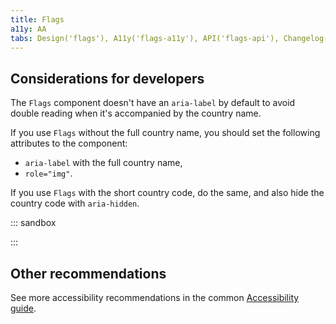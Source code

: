 ```yaml
---
title: Flags
a11y: AA
tabs: Design('flags'), A11y('flags-a11y'), API('flags-api'), Changelog('flags-changelog')
---
```


## Considerations for developers

The `Flags` component doesn't have an `aria-label` by default to avoid double reading when it's accompanied by the country name.

If you use `Flags` without the full country name, you should set the following attributes to the component:

- `aria-label` with the full country name,
- `role="img"`.

If you use `Flags` with the short country code, do the same, and also hide the country code with `aria-hidden`.

::: sandbox

<script lang="tsx">
  export Demo from 'stories/components/flags/docs/examples/aria-label.tsx';
</script>

:::

## Other recommendations

See more accessibility recommendations in the common [Accessibility guide](/core-principles/a11y/a11y).
